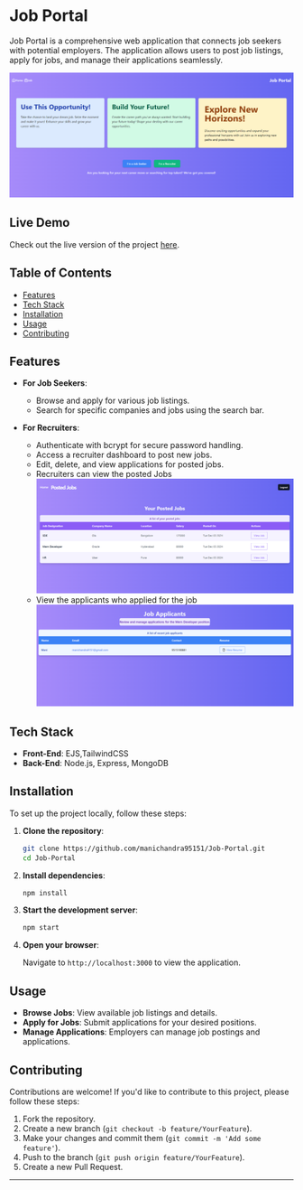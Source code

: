 # Job Portal

Job Portal is a comprehensive web application that connects job seekers with potential employers. The application allows users to post job listings, apply for jobs, and manage their applications seamlessly.

![Job Portal](https://github.com/manichandra95151/Mani-s-Portfolio/blob/main/src/Data/imgaes/job.png?raw=true) 

## Live Demo

Check out the live version of the project [here](https://job-portal-7839.onrender.com/).


## Table of Contents

- [Features](#features)
- [Tech Stack](#tech-stack)
- [Installation](#installation)
- [Usage](#usage)
- [Contributing](#contributing)


## Features

- **For Job Seekers**:
  - Browse and apply for various job listings.
  - Search for specific companies and jobs using the search bar.
  
- **For Recruiters**:
  - Authenticate with bcrypt for secure password handling.
  - Access a recruiter dashboard to post new jobs.
  - Edit, delete, and view applications for posted jobs.
  - Recruiters can view the posted Jobs ![Recruiter Posted Job](https://github.com/manichandra95151/Mani-s-Portfolio/blob/main/src/Data/imgaes/Screenshot%202024-12-04%20140041.png?raw=true) 
  - View the applicants who applied for the job ![Applicants Resume](https://github.com/manichandra95151/Mani-s-Portfolio/blob/main/src/Data/imgaes/Screenshot%202024-12-04%20140515.png?raw=true)


## Tech Stack

- **Front-End**: EJS,TailwindCSS
- **Back-End**: Node.js, Express, MongoDB

## Installation

To set up the project locally, follow these steps:

1. **Clone the repository**:

   ```bash
   git clone https://github.com/manichandra95151/Job-Portal.git
   cd Job-Portal
   ```

2. **Install dependencies**:

   ```bash
   npm install
   ```

3. **Start the development server**:

   ```bash
   npm start
   ```

4. **Open your browser**:

   Navigate to `http://localhost:3000` to view the application.

## Usage

- **Browse Jobs**: View available job listings and details.
- **Apply for Jobs**: Submit applications for your desired positions.
- **Manage Applications**: Employers can manage job postings and applications.

## Contributing

Contributions are welcome! If you'd like to contribute to this project, please follow these steps:

1. Fork the repository.
2. Create a new branch (`git checkout -b feature/YourFeature`).
3. Make your changes and commit them (`git commit -m 'Add some feature'`).
4. Push to the branch (`git push origin feature/YourFeature`).
5. Create a new Pull Request.

---

